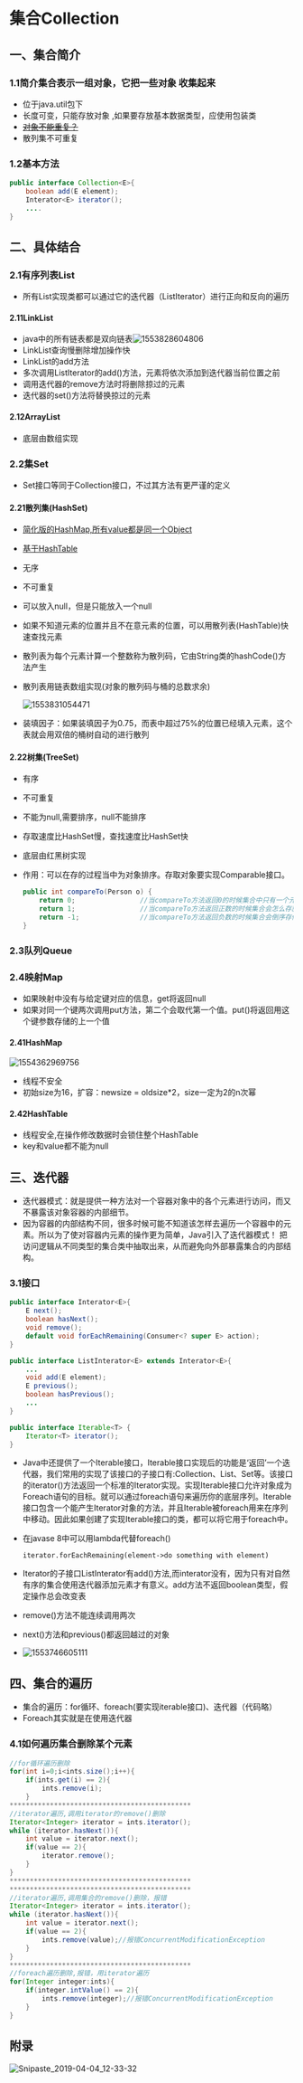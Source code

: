 # 集合Collection

## 一、集合简介

### 1.1简介集合表示一组对象，它把一些对象 收集起来

- 位于java.util包下
- 长度可变，只能存放对象 ,如果要存放基本数据类型，应使用包装类
- ~~<u>对象不能重复？</u>~~
- 散列集不可重复

### 1.2基本方法

```java
public interface Collection<E>{
    boolean add(E element);
    Interator<E> iterator();
    ....
}
```

## 二、具体结合

### 2.1有序列表List

- 所有List实现类都可以通过它的迭代器（ListIterator）进行正向和反向的遍历

#### 2.11LinkList

- java中的所有链表都是双向链表![1553828604806](集合.assets/1553828604806.png)
- LinkList查询慢删除增加操作快
- LinkList的add方法
- 多次调用ListIterator的add()方法，元素将依次添加到迭代器当前位置之前
- 调用迭代器的remove方法时将删除掠过的元素
- 迭代器的set()方法将替换掠过的元素

#### 2.12ArrayList

- 底层由数组实现

### 2.2集Set

- Set接口等同于Collection接口，不过其方法有更严谨的定义

#### 2.21散列集(HashSet)

- <u>简化版的HashMap,所有value都是同一个Object</u>

- <u>基于HashTable</u>

- 无序

- 不可重复

- 可以放入null，但是只能放入一个null

- 如果不知道元素的位置并且不在意元素的位置，可以用散列表(HashTable)快速查找元素

- 散列表为每个元素计算一个整数称为散列码，它由String类的hashCode()方法产生

- 散列表用链表数组实现(对象的散列码与桶的总数求余)

  ![1553831054471](集合.assets/1553831054471.png)      

- 装填因子：如果装填因子为0.75，而表中超过75%的位置已经填入元素，这个表就会用双倍的桶树自动的进行散列

#### 2.22树集(TreeSet)

- 有序

- 不可重复

- 不能为null,需要排序，null不能排序

- 存取速度比HashSet慢，查找速度比HashSet快

- 底层由红黑树实现

- 作用：可以在存的过程当中为对象排序。存取对象要实现Comparable接口。

  ```java
  public int compareTo(Person o) {
      return 0;                //当compareTo方法返回0的时候集合中只有一个元素
      return 1;                //当compareTo方法返回正数的时候集合会怎么存就怎么取
      return -1;               //当compareTo方法返回负数的时候集合会倒序存储
  }
  ```

  

### 2.3队列Queue

### 2.4映射Map

- 如果映射中没有与给定键对应的信息，get将返回null
- 如果对同一个键两次调用put方法，第二个会取代第一个值。put()将返回用这个键参数存储的上一个值

#### 2.41HashMap

![1554362969756](集合.assets/1554362969756.png)

- 线程不安全
- 初始size为16，扩容：newsize = oldsize*2，size一定为2的n次幂

#### 2.42HashTable

- 线程安全,在操作修改数据时会锁住整个HashTable
- key和value都不能为null

## 三、迭代器

- 迭代器模式：就是提供一种方法对一个容器对象中的各个元素进行访问，而又不暴露该对象容器的内部细节。
- 因为容器的内部结构不同，很多时候可能不知道该怎样去遍历一个容器中的元素。所以为了使对容器内元素的操作更为简单，Java引入了迭代器模式！ 把访问逻辑从不同类型的集合类中抽取出来，从而避免向外部暴露集合的内部结构。

### 3.1接口

```java
public interface Interator<E>{
    E next();
    boolean hasNext();
    void remove();
    default void forEachRemaining(Consumer<? super E> action);
}

public interface ListInterator<E> extends Interator<E>{
    ...
    void add(E element);
    E previous();
    boolean hasPrevious();
    ...
}

public interface Iterable<T> {
    Iterator<T> iterator();
}
```

- Java中还提供了一个Iterable接口，Iterable接口实现后的功能是‘返回’一个迭代器，我们常用的实现了该接口的子接口有:Collection<E>、List<E>、Set<E>等。该接口的iterator()方法返回一个标准的Iterator实现。实现Iterable接口允许对象成为Foreach语句的目标。就可以通过foreach语句来遍历你的底层序列。Iterable接口包含一个能产生Iterator对象的方法，并且Iterable被foreach用来在序列中移动。因此如果创建了实现Iterable接口的类，都可以将它用于foreach中。

- 在javase 8中可以用lambda代替foreach()

  `iterator.forEachRemaining(element->do something with element)`

- Iterator的子接口ListInterator有add()方法,而interator没有，因为只有对自然有序的集合使用迭代器添加元素才有意义。add方法不返回boolean类型，假定操作总会改变表

- remove()方法不能连续调用两次

- next()方法和previous()都返回越过的对象

- ![1553746605111](../../../../%E6%96%87%E6%A1%A3/%E7%AC%94%E8%AE%B0/%E9%9D%A2%E8%AF%95/%E9%9B%86%E5%90%88/%E9%9B%86%E5%90%88.assets/1553746605111.png)

## 四、集合的遍历

- 集合的遍历：for循环、foreach(要实现iterable接口)、迭代器（代码略）
- Foreach其实就是在使用迭代器

### 4.1如何遍历集合删除某个元素

```java
//for循环遍历删除
for(int i=0;i<ints.size();i++){
    if(ints.get(i) == 2){
        ints.remove(i);
    }
*********************************************       
//iterator遍历,调用iterator的remove()删除
Iterator<Integer> iterator = ints.iterator();
while (iterator.hasNext()){
    int value = iterator.next();
    if(value == 2){
        iterator.remove();
    }
}    
*********************************************   
*********************************************  
//iterator遍历,调用集合的remove()删除，报错
Iterator<Integer> iterator = ints.iterator();
while (iterator.hasNext()){
    int value = iterator.next();
    if(value == 2){
        ints.remove(value);//报错ConcurrentModificationException
    }
}    
*********************************************       
//foreach遍历删除,报错，用iterator遍历
for(Integer integer:ints){
    if(integer.intValue() == 2){
        ints.remove(integer);//报错ConcurrentModificationException
    }
}
```

## 附录

![Snipaste_2019-04-04_12-33-32](../../../../%E6%96%87%E6%A1%A3/%E7%AC%94%E8%AE%B0/%E9%9D%A2%E8%AF%95/%E9%9B%86%E5%90%88/%E9%9B%86%E5%90%88.assets/Snipaste_2019-04-04_12-33-32.jpg)